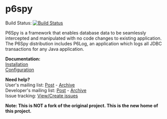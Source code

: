 p6spy
=====
Build Status: [![Build Status](https://secure.travis-ci.org/p6spy/p6spy.png?branch=master)](http://travis-ci.org/p6spy/p6spy)

P6Spy is a framework that enables database data to be seamlessly intercepted and manipulated with no code changes to existing application. The P6Spy distribution includes P6Log, an application which logs all JDBC transactions for any Java application.


**Documentation:**    
[Installation](http://p6spy.github.io/p6spy/install.html)    
[Configuration](http://p6spy.github.io/p6spy/configandusage.html)    

**Need help?**    
User's mailing list: [Post](mailto:p6spy-users@googlegroups.com) - [Archive](https://groups.google.com/forum/#!forum/p6spy-users)    
Developer's mailing list: [Post](p6spy-developers@googlegroups.com) - [Archive](https://groups.google.com/forum/#!forum/p6spy-developers)    
Issue tracking: [View/Create issues](https://github.com/p6spy/p6spy/issues)    

**Note: This is NOT a fork of the original project.  This is the new home of this project.**